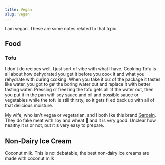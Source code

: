 ```yaml
---
title: Vegan
slug: vegan
---
```


I am vegan. These are some notes related to that topic. 


## Food

### Tofu

I don't do recipes well, I just sort of vibe with what I have. Cooking Tofu is all about how dehydrated you get it before you cook it and what you rehydrate with during cooking. When you take it out of the package it tastes like water, you got to get the boring water out and replace it with better tasting water. Pressing or freezing the tofu gets all of the water out, then you put it in the pan with soy sauce and oil and possible sauce or vegetables while the tofu is still thirsty, so it gets filled back up with all of that delicious moisture.

 My wife, who isn't vegan or vegetarian, and I both like this brand [Gardein](https://www.gardein.com/). They do fake meat with soy and wheat 🦅 and it is very good. Unclear how healthy it is or not, but it is very easy to prepare.

## Non-Dairy Ice Cream

Coconut milk. This is not debatable, the best non-dairy ice creams are made with coconut milk
